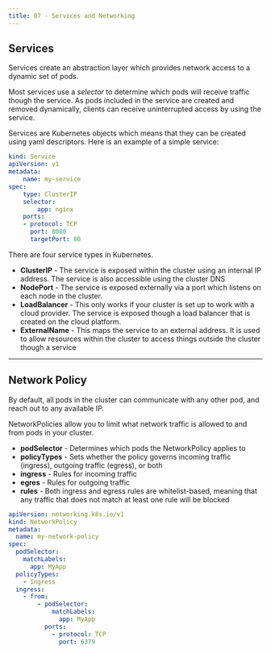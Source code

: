 ```yaml
---
title: 07 - Services and Networking
---
```


## Services

Services create an abstraction layer which provides network access to a dynamic set of pods.

Most services use a *selector* to determine which pods will receive traffic though the service. As pods included in the service are created and removed dynamically, clients can receive uninterrupted access by using the service.

Services are Kubernetes objects which means that they can be created using yaml descriptors. Here is an example of a simple service:

```yml
kind: Service
apiVersion: v1
metadata:
    name: my-service
spec:
    type: ClusterIP
    selector:
        app: nginx
    ports:
    - protocol: TCP
      port: 8080
      targetPort: 80
```

There are four service types in Kubernetes.

* **ClusterIP** - The service is exposed within the cluster using an internal IP address. The service is also accessible using the cluster DNS
* **NodePort** - The service is exposed externally via a port which listens on each node in the cluster.
* **LoadBalancer** - This only works if your cluster is set up to work with a cloud provider. The service is exposed though a load balancer that is created on the cloud platform.
* **ExternalName** - This maps the service to an external address. It is used to allow resources within the cluster to access things outside the cluster though a service

---

## Network Policy

By default, all pods in the cluster can communicate with any other pod, and reach out to any available IP.

NetworkPolicies allow you to limit what network traffic is allowed to and from pods in your cluster.

* **podSelector** - Determines which pods the NetworkPolicy applies to
* **policyTypes** - Sets whether the policy governs incoming traffic (ingress), outgoing traffic (egress), or both
* **ingress** - Rules for incoming traffic
* **egres** - Rules for outgoing traffic
* **rules** - Both ingress and egress rules are whitelist-based, meaning that any traffic that does not match at least one rule will be blocked

```yml
apiVersion: networking.k8s.io/v1
kind: NetworkPolicy
metadata: 
  name: my-network-policy
spec: 
  podSelector: 
    matchLabels: 
      app: MyApp
  policyTypes: 
    - Ingress
  ingress: 
    - from: 
        - podSelector:
            matchLabels:
              app: MyApp
          ports: 
            - protocol: TCP
              port: 6379
              

```
